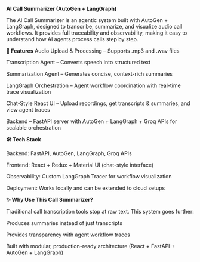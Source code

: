 **AI Call Summarizer (AutoGen + LangGraph)**

The AI Call Summarizer is an agentic system built with AutoGen + LangGraph, designed to transcribe, summarize, and visualize audio call workflows. It provides full traceability and observability, making it easy to understand how AI agents process calls step by step.

**🚀 Features**
Audio Upload & Processing – Supports .mp3 and .wav files

Transcription Agent – Converts speech into structured text

Summarization Agent – Generates concise, context-rich summaries

LangGraph Orchestration – Agent workflow coordination with real-time trace visualization

Chat-Style React UI – Upload recordings, get transcripts & summaries, and view agent traces

Backend – FastAPI server with AutoGen + LangGraph + Groq APIs for scalable orchestration

**🛠️ Tech Stack**

Backend: FastAPI, AutoGen, LangGraph, Groq APIs

Frontend: React + Redux + Material UI (chat-style interface)

Observability: Custom LangGraph Tracer for workflow visualization

Deployment: Works locally and can be extended to cloud setups

**✨ Why Use This Call Summarizer?**

Traditional call transcription tools stop at raw text. This system goes further:

Produces summaries instead of just transcripts

Provides transparency with agent workflow traces

Built with modular, production-ready architecture (React + FastAPI + AutoGen + LangGraph)
